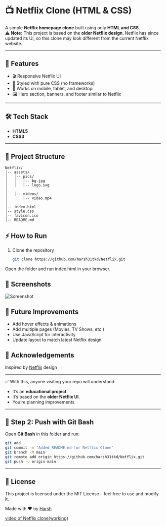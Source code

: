 # 📺 Netflix Clone (HTML & CSS)

A simple **Netflix homepage clone** built using only **HTML and CSS**.  
⚠️ **Note:** This project is based on the **older Netflix design**. Netflix has since updated its UI, so this clone may look different from the current Netflix website.  

---

## 🚀 Features
- 🎬 Responsive Netflix UI  
- 🎨 Styled with pure CSS (no frameworks)  
- 📱 Works on mobile, tablet, and desktop  
- 🖼️ Hero section, banners, and footer similar to Netflix  

---

## 🛠️ Tech Stack
- **HTML5**
- **CSS3**

---

## 📂 Project Structure
```
Netflix/
│-- assets/
│   │-- pics/
│   │   │-- bg.jpg
│   │   │-- logo.svg
│
│   │-- videos/
│       │-- video.mp4
│
│-- index.html
│-- style.css
│-- favicon.ico
│-- README.md
```
## ⚡ How to Run
1. Clone the repository  
   ```bash
   git clone https://github.com/harsh31tkd/Netflix.git
   ```
Open the folder and run index.html in your browser.


## 📸 Screenshots

![Screenshot](https://github.com/user-attachments/assets/e2a71124-0fb4-4755-b48e-7594c3aa0f09)

## 🎯 Future Improvements
- Add hover effects & animations
- Add multiple pages (Movies, TV Shows, etc.)
- Use JavaScript for interactivity
- Update layout to match latest Netflix design

## 🙌 Acknowledgements

Inspired by [Netflix](https://www.netflix.com/in/) design

---

✅ With this, anyone visiting your repo will understand:
- It’s an **educational project**.  
- It’s based on the **older Netflix UI**.  
- You’re planning improvements.  

---

## 📝 Step 2: Push with Git Bash

Open **Git Bash** in this folder and run:

```bash
git add .
git commit -m "Added README.md for Netflix Clone"
git branch -M main
git remote add origin https://github.com/harsh31tkd/Netflix.git
git push -u origin main
```
---

## 📜 License

This project is licensed under the MIT License – feel free to use and modify it.

Made with ❤️ by [Harsh](https://github.com/harsh31tkd)


[video of Netflix clone(working)](https://screenapp.io/app/#/shared/OW7ObvH4mI)
